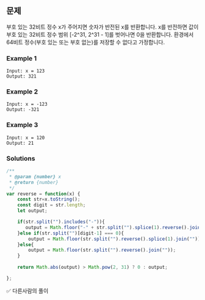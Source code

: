 ## 문제

부호 있는 32비트 정수 x가 주어지면 숫자가 반전된 x를 반환합니다. 
x를 반전하면 값이 부호 있는 32비트 정수 범위 [-2^31, 2^31 - 1]를 벗어나면 0을 반환합니다.
환경에서 64비트 정수(부호 있는 또는 부호 없는)를 저장할 수 없다고 가정합니다.

### Example 1
```
Input: x = 123
Output: 321
```

### Example 2
```
Input: x = -123
Output: -321
```

### Example 3
```
Input: x = 120
Output: 21
```

### Solutions
```javascript
/**
 * @param {number} x
 * @return {number}
 */
var reverse = function(x) {
    const str=x.toString();
    const digit = str.length;
    let output;

    if(str.split("").includes("-")){
       output = Math.floor("-" + str.split("").splice(1).reverse().join(""));
    }else if(str.split("")[digit-1] === 0){
        output = Math.floor(str.split("").reverse().splice(1).join(""));
    }else{
        output = Math.floor(str.split("").reverse().join(""));
    }
    
    return Math.abs(output) > Math.pow(2, 31) ? 0 : output;

};
```
✅ 다른사람의 풀이
